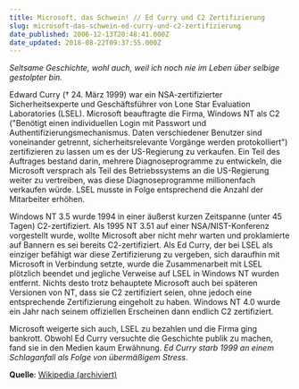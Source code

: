 ```yaml
---
title: Microsoft, das Schwein! // Ed Curry und C2 Zertifizierung
slug: microsoft-das-schwein-ed-curry-und-c2-zertifizierung
date_published: 2006-12-13T20:48:41.000Z
date_updated: 2018-08-22T09:37:55.000Z
---
```


*Seltsame Geschichte, wohl auch, weil ich noch nie im Leben über selbige gestolpter bin.*

Edward Curry († 24. März 1999) war ein NSA-zertifizierter Sicherheitsexperte und Geschäftsführer von Lone Star Evaluation Laboratories (LSEL). Microsoft beauftragte die Firma, Windows NT als C2 ("Benötigt einen individuellen Login mit Passwort und Authentifizierungsmechanismus. Daten verschiedener Benutzer sind voneinander getrennt, sicherheitsrelevante Vorgänge werden protokolliert") zertifizieren zu lassen um es der US-Regierung zu verkaufen. Ein Teil des Auftrages bestand darin, mehrere Diagnoseprogramme zu entwickeln, die Microsoft versprach als Teil des Betriebssystems an die US-Regierung weiter zu vertreiben, was diese Diagnoseprogramme millionenfach verkaufen würde. LSEL musste in Folge entsprechend die Anzahl der Mitarbeiter erhöhen.

Windows NT 3.5 wurde 1994 in einer äußerst kurzen Zeitspanne (unter 45 Tagen) C2-zertifiziert. Als 1995 NT 3.51 auf einer NSA/NIST-Konferenz vorgestellt wurde, wollte Microsoft aber nicht mehr warten und proklamierte auf Bannern es sei bereits C2-zertifiziert. Als Ed Curry, der bei LSEL als einziger befähigt war diese Zertifizierung zu vergeben, sich daraufhin mit Microsoft in Verbindung setzte, wurde die Zusammenarbeit mit LSEL plötzlich beendet und jegliche Verweise auf LSEL in Windows NT wurden entfernt. Nichts desto trotz behauptete Microsoft auch bei späteren Versionen von NT, dass sie C2 zertifiziert seien, ohne jedoch eine entsprechende Zertifizierung eingeholt zu haben. Windows NT 4.0 wurde ein Jahr nach seinem offiziellen Erscheinen dann endlich C2 zertifiziert.

Microsoft weigerte sich auch, LSEL zu bezahlen und die Firma ging bankrott. Obwohl Ed Curry versuchte die Geschichte publik zu machen, fand sie in den Medien kaum Erwähnung. *Ed Curry starb 1999 an einem Schlaganfall als Folge von übermäßigem Stress*.

**Quelle**: [Wikipedia (archiviert)](http://web.archive.org/web/20060913000000/http://de.wikipedia.org:80/wiki/Ed_Curry)
